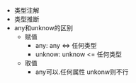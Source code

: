 - 类型注解
- 类型推断
- any和unknow的区别
  - 赋值
    - any: any <=> 任何类型
    - unknow: unknow <= 任何类型
  - 取值
    - any可以.任何属性 unkonw则不行
